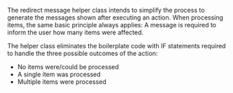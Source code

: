 The redirect message helper class intends to simplify the process 
to generate the messages shown after executing an action. 
When processing items, the same basic principle always applies: 
A message is required to inform the user how many items were affected.

The helper class eliminates the boilerplate code with IF statements
required to handle the three possible outcomes of the action:

- No items were/could be processed
- A single item was processed
- Multiple items were processed
